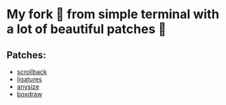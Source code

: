 # My fork 🍴 from simple terminal with a lot of beautiful patches 🥰

## Patches:
- [scrollback](https://st.suckless.org/patches/scrollback/)
- [ligatures](https://st.suckless.org/patches/ligatures/)
- [anysize](https://st.suckless.org/patches/anysize/)
- [boxdraw](https://st.suckless.org/patches/boxdraw/)
